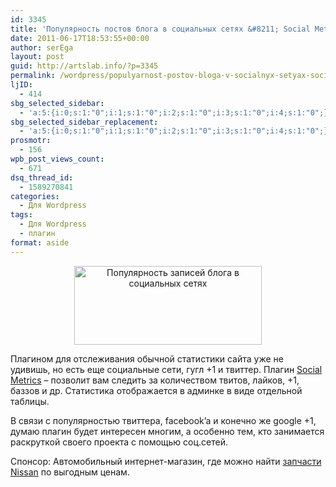 ```yaml
---
id: 3345
title: 'Популярность постов блога в социальных сетях &#8211; Social Metrics для WordPress'
date: 2011-06-17T18:53:55+00:00
author: serEga
layout: post
guid: http://artslab.info/?p=3345
permalink: /wordpress/populyarnost-postov-bloga-v-socialnyx-setyax-social-metrics-dlya-wordpress/
ljID:
  - 414
sbg_selected_sidebar:
  - 'a:5:{i:0;s:1:"0";i:1;s:1:"0";i:2;s:1:"0";i:3;s:1:"0";i:4;s:1:"0";}'
sbg_selected_sidebar_replacement:
  - 'a:5:{i:0;s:1:"0";i:1;s:1:"0";i:2;s:1:"0";i:3;s:1:"0";i:4;s:1:"0";}'
prosmotr:
  - 156
wpb_post_views_count:
  - 671
dsq_thread_id:
  - 1589270841
categories:
  - Для Wordpress
tags:
  - Для Wordpress
  - плагин
format: aside
---
```

<center>
  <a href="{{site.img_cdn}}/social_metrics.jpg"><img src="{{site.img_cdn}}/social_metrics-300x126.jpg" alt="Популярность записей блога в социальных сетях" title="social_metrics" width="300" height="126" class="alignnone size-medium wp-image-3346" /></a>
</center>

Плагином для отслеживания обычной статистики сайта уже не удивишь, но есть еще социальные сети, гугл +1 и твиттер. Плагин [Social Metrics](http://wordpress.org/extend/plugins/social-metrics/) &#8211; позволит вам следить за количеством твитов, лайков, +1, баззов и др. Статистика отображается в админке в виде отдельной таблицы.

В связи с популярностью твиттера, facebook&#8217;a и конечно же google +1, думаю плагин будет интересен многим, а особенно тем, кто занимается раскруткой своего проекта с помощью соц.сетей.

<!--more-->

Спонсор: Автомобильный интернет-магазин, где можно найти [запчасти Nissan](http://nissan36.ru) по выгодным ценам.